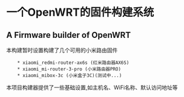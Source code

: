 ﻿# 一个OpenWRT的固件构建系统
## A Firmware builder of OpenWRT


本构建暂时设置构建了几个可用的小米路由固件
```
	* xiaomi_redmi-router-ax6s (红米路由器AX6S)
	* xiaomi_mi-router-3-pro (小米路由器PRO)
	* xiaomi_mibox-3c (小米盒子3C)(测试中...)
```

本项目构建器提供了一些基础设置,如主机名、WiFi名称、默认访问地址等